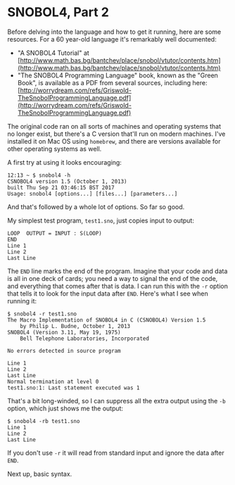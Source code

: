 # SNOBOL4, Part 2

Before delving into the language and how to get it running, here are some resources. For a 60 year-old language it's remarkably well documented:

- "A SNOBOL4 Tutorial" at [http://www.math.bas.bg/bantchev/place/snobol/vtutor/contents.htm](http://www.math.bas.bg/bantchev/place/snobol/vtutor/contents.htm)
- "The SNOBOL4 Programming Language" book, known as the "Green Book", is available as a PDF from several sources, including here: [http://worrydream.com/refs/Griswold-TheSnobolProgrammingLanguage.pdf](http://worrydream.com/refs/Griswold-TheSnobolProgrammingLanguage.pdf)

The original code ran on all sorts of machines and operating systems that no longer exist, but there's a C version that'll run on modern machines. I've installed it on Mac OS using `homebrew`, and there are versions available for other operating systems as well.

A first try at using it looks encouraging:

```
12:13 ~ $ snobol4 -h
CSNOBOL4 version 1.5 (October 1, 2013)
built Thu Sep 21 03:46:15 BST 2017
Usage: snobol4 [options...] [files...] [parameters...]
```
And that's followed by a whole lot of options. So far so good.

My simplest test program, `test1.sno`, just copies input to output:

```
LOOP  OUTPUT = INPUT : S(LOOP)
END
Line 1
Line 2
Last Line
```

The `END` line marks the end of the program. Imagine that your code and data is all in one deck of cards; you need a way to signal the end of the code, and everything that comes after that is data. I can run this with the `-r` option that tells it to look for the input data after `END`. Here's what I see when running it:

```
$ snobol4 -r test1.sno
The Macro Implementation of SNOBOL4 in C (CSNOBOL4) Version 1.5
    by Philip L. Budne, October 1, 2013
SNOBOL4 (Version 3.11, May 19, 1975)
    Bell Telephone Laboratories, Incorporated

No errors detected in source program

Line 1
Line 2
Last Line
Normal termination at level 0
test1.sno:1: Last statement executed was 1
```
That's a bit long-winded, so I can suppress all the extra output using the `-b` option, which just shows me the output:

```
$ snobol4 -rb test1.sno
Line 1
Line 2
Last Line
```
If you don't use `-r` it will read from standard input and ignore the data after `END`.

Next up, basic syntax.
